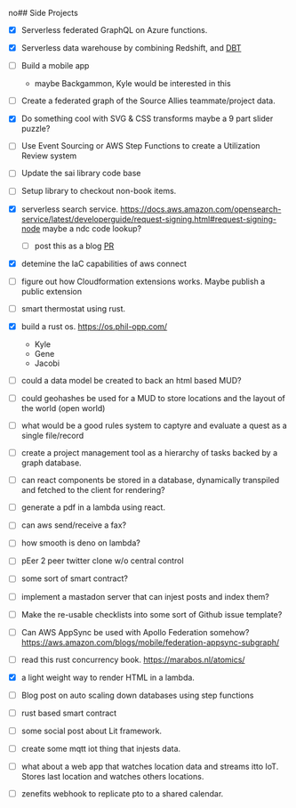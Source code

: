 no## Side Projects

- [x] Serverless federated GraphQL on Azure functions.
- [x] Serverless data warehouse by combining Redshift, and [DBT](https://www.getdbt.com/)
- [ ] Build a mobile app
    - maybe Backgammon, Kyle would be interested in this
- [ ] Create a federated graph of the Source Allies teammate/project data.
- [x] Do something cool with SVG & CSS transforms
    maybe a 9 part slider puzzle?
- [ ] Use Event Sourcing or AWS Step Functions to create a Utilization Review system
- [ ] Update the sai library code base
- [ ] Setup library to checkout non-book items. 
- [x] serverless search service.
    https://docs.aws.amazon.com/opensearch-service/latest/developerguide/request-signing.html#request-signing-node
    maybe a ndc code lookup?
    - [ ] post this as a blog [PR](https://github.com/sourceallies/sai-website/pull/1293)
- [x] detemine the IaC capabilities of aws connect
- [ ] figure out how Cloudformation extensions works. Maybe publish a public extension
- [ ] smart thermostat using rust. 
- [x] build a rust os. https://os.phil-opp.com/
    -  Kyle
    -  Gene
    -  Jacobi
- [ ] could a data model be created to back an html based MUD?
- [ ] could geohashes be used for a MUD to store locations and the layout of the world (open world)
- [ ] what would be a good rules system to captyre and evaluate a quest as a single file/record
- [ ] create a project management tool as a hierarchy of tasks backed by a graph database. 
- [ ] can react components be stored in a database, dynamically transpiled and fetched to the client for rendering?
- [ ] generate a pdf in a lambda using react. 
- [ ] can aws send/receive a fax?
- [ ] how smooth is deno on lambda?
- [ ] pEer 2 peer twitter clone w/o central control
- [ ] some sort of smart contract?
- [ ] implement a mastadon server that can injest posts and index them?
- [ ] Make the re-usable checklists into some sort of Github issue template?
- [ ] Can AWS AppSync be used with Apollo Federation somehow?
    https://aws.amazon.com/blogs/mobile/federation-appsync-subgraph/
- [ ] read this rust concurrency book. https://marabos.nl/atomics/
- [x] a light weight way to render HTML in a lambda.
- [ ] Blog post on auto scaling down databases using step functions
- [ ] rust based smart contract 
- [ ] some social post about Lit framework.
- [ ] create some mqtt iot thing that injests data. 
- [ ] what about a web app that watches location data and streams itto IoT. Stores last location and watches others locations. 
- [ ] zenefits webhook to replicate pto to a shared calendar. 

